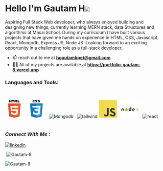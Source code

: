 <h1 >Hello  I'm Gautam H<img src="https://c.tenor.com/x_rMzbGDJLYAAAAM/emoji-hi.gif" width="35"></h1>

Aspiring Full Stack Web developer, who always enjoyed building and designing new things, currently learning MERN stack, data Structures and algorithms at Masai School. During my curriculum I have built various projects that have given me hands on experience in HTML, CSS, Javascript, React, Mongodb, Express JS, Node JS .Looking forward to an exciting opportunity in a challenging role as a full-stack developer.

- 📫 reach out to me at  **hgautambpet@gmail.com**
- 👨‍💻 All of my projects are available at **https://portfolio-gautam-8.vercel.app**


<h3 align="left">Languages and Tools:</h3>  <br />
<p>
<a><img src="https://raw.githubusercontent.com/devicons/devicon/master/icons/html5/html5-original-wordmark.svg" alt="html5" width="60" height="60"/></a> &nbsp; 
<a><img src="https://raw.githubusercontent.com/devicons/devicon/master/icons/css3/css3-original-wordmark.svg" alt="css3" width="60" height="60"/> </a> &nbsp;
<a><img src="https://i.ibb.co/ZVh01dm/rsz-mong2.png" alt="Mongodb" width="60" height="60"/> </a> &nbsp;
<a><img src="https://www.vectorlogo.zone/logos/tailwindcss/tailwindcss-icon.svg" alt="tailwind" width="60" height="60"/></a> 
<a><img src="https://raw.githubusercontent.com/devicons/devicon/master/icons/javascript/javascript-original.svg" alt="javascript" width="60" height="60"/></a> &nbsp; 
<a><img src="https://raw.githubusercontent.com/devicons/devicon/master/icons/nodejs/nodejs-original-wordmark.svg" alt="nodejs" width="60" height="60"/></a> &nbsp; 
<a><img src="https://www.google.com/search?q=react+logo&rlz=1C1CHBF_enIN962IN962&sxsrf=AOaemvLC3_zHeUtdJEUCRtAGa2PQqxXDKA:1641954283655&tbm=isch&source=iu&ictx=1&vet=1&fir=8IgH0NvjOSUUnM%252Cnfz2qKo0MFLwMM%252C_%253BWDPCa6Z6RBR5NM%252CVar_LIv212P3EM%252C_%253BviJ6CsTiT3pOsM%252CdzSQNmg7y31FRM%252C_%253BsSnOfjSXVSMf4M%252C9LQ0BetK91HdqM%252C_%253B5_nzDIadpA83ZM%252CDLYmFFxQmtDtIM%252C_%253BlThWaxeCM_jmKM%252C95lzsqy1L7kGJM%252C_%253B9bMwnKTBkJfweM%252CZriNJ8EwjKWnCM%252C_%253B3xUSTDqlTXS7iM%252Clkat7ELY-HKAAM%252C_%253BCtMLSYSQR-TD7M%252CNEcL3uRgxlMcqM%252C_%253BowHRllA4OlkZ9M%252C7o-5m_JYERO1XM%252C_%253BFotxQLnVTiGRPM%252C7-rO7sU8PtPb6M%252C_%253BvHcSlGo03wsa3M%252CIBvONQlBOOLejM%252C_%253B1MsjBl--5c1MvM%252Clkat7ELY-HKAAM%252C_%253BaGXc6cFOdfEBMM%252CCIN5OfA4KDqouM%252C_&usg=AI4_-kTyoxaKfe9wPz22UmEGQJCBDyQCrg&sa=X&ved=2ahUKEwjAzcGulKv1AhUeSGwGHborBgUQ9QF6BAgEEAE#imgrc=8IgH0NvjOSUUnM" alt="react" width="60" height="60"/></a> &nbsp; 
</p>
 

<h3><i>Connect With Me : </i></h3>


<a href="https://www.linkedin.com/in/hsgautam/" target="_blank"><img src="https://img.icons8.com/color/96/000000/linkedin.png" alt="linkedin" width="50" /></a>


<p>&nbsp;<img width="400"  src="https://github-readme-stats.vercel.app/api?username=Gautam-8&show_icons=true&locale=en&theme=light" alt="Gautam-8" />

<img width="400"  src="https://github-readme-streak-stats.herokuapp.com/?user=Gautam-8&theme=light" alt="Gautam-8" /></p>



